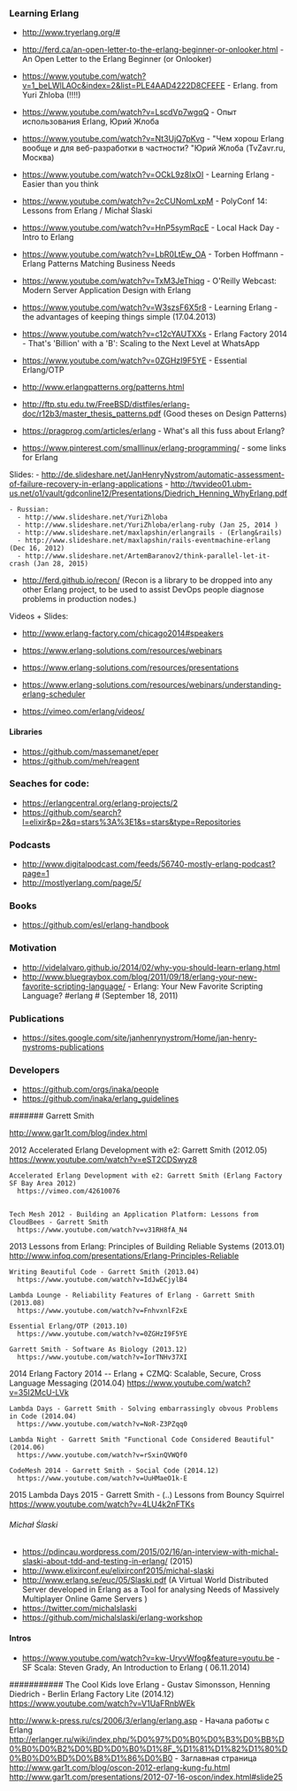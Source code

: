 ### Learning Erlang

  - http://www.tryerlang.org/#
  - http://ferd.ca/an-open-letter-to-the-erlang-beginner-or-onlooker.html - An Open Letter to the Erlang Beginner (or Onlooker)
  - https://www.youtube.com/watch?v=1_beLWlLAOc&index=2&list=PLE4AAD4222D8CFEFE - Erlang. from Yuri Zhloba (!!!!)
  - https://www.youtube.com/watch?v=LscdVp7wgqQ - Опыт использования Erlang, Юрий Жлоба
  - https://www.youtube.com/watch?v=Nt3UjQ7pKvg - "Чем хорош Erlang вообще и для веб-разработки в частности? "Юрий Жлоба (TvZavr.ru, Москва)
  - https://www.youtube.com/watch?v=OCkL9z8IxOI - Learning Erlang - Easier than you think
  - https://www.youtube.com/watch?v=2cCUNomLxpM - PolyConf 14: Lessons from Erlang / Michał Ślaski
  - https://www.youtube.com/watch?v=HnP5symRqcE - Local Hack Day - Intro to Erlang
  - https://www.youtube.com/watch?v=LbR0LtEw_OA - Torben Hoffmann - Erlang Patterns Matching Business Needs
  - https://www.youtube.com/watch?v=TxM3JeThiqg - O'Reilly Webcast: Modern Server Application Design with Erlang
  - https://www.youtube.com/watch?v=W3szsF6X5r8 - Learning Erlang - the advantages of keeping things simple (17.04.2013)
  - https://www.youtube.com/watch?v=c12cYAUTXXs - Erlang Factory 2014 - That's 'Billion' with a 'B': Scaling to the Next Level at WhatsApp
  - https://www.youtube.com/watch?v=0ZGHzI9F5YE - Essential Erlang/OTP
  - http://www.erlangpatterns.org/patterns.html
  - http://ftp.stu.edu.tw/FreeBSD/distfiles/erlang-doc/r12b3/master_thesis_patterns.pdf (Good theses on Design Patterns)

  - https://pragprog.com/articles/erlang - What's all this fuss about Erlang?

  - https://www.pinterest.com/smalllinux/erlang-programming/ - some links for Erlang


  Slides:
    - http://de.slideshare.net/JanHenryNystrom/automatic-assessment-of-failure-recovery-in-erlang-applications
    - http://twvideo01.ubm-us.net/o1/vault/gdconline12/Presentations/Diedrich_Henning_WhyErlang.pdf


    - Russian:
      - http://www.slideshare.net/YuriZhloba
      - http://www.slideshare.net/YuriZhloba/erlang-ruby (Jan 25, 2014 )
      - http://www.slideshare.net/maxlapshin/erlangrails - (Erlang&rails)
      - http://www.slideshare.net/maxlapshin/rails-eventmachine-erlang (Dec 16, 2012)
      - http://www.slideshare.net/ArtemBaranov2/think-parallel-let-it-crash (Jan 28, 2015)





  - http://ferd.github.io/recon/ (Recon is a library to be dropped into any other Erlang project, to be used to assist DevOps people diagnose problems in production nodes.)


Videos + Slides:
  - http://www.erlang-factory.com/chicago2014#speakers
  - https://www.erlang-solutions.com/resources/webinars
  - https://www.erlang-solutions.com/resources/presentations

  - https://www.erlang-solutions.com/resources/webinars/understanding-erlang-scheduler

  - https://vimeo.com/erlang/videos/




#### Libraries
  - https://github.com/massemanet/eper
  - https://github.com/meh/reagent

### Seaches for code:
  - https://erlangcentral.org/erlang-projects/2
  - https://github.com/search?l=elixir&p=2&q=stars%3A%3E1&s=stars&type=Repositories


### Podcasts
  - http://www.digitalpodcast.com/feeds/56740-mostly-erlang-podcast?page=1
  - http://mostlyerlang.com/page/5/


### Books
  - https://github.com/esl/erlang-handbook


### Motivation
  - http://videlalvaro.github.io/2014/02/why-you-should-learn-erlang.html
  - http://www.bluegraybox.com/blog/2011/09/18/erlang-your-new-favorite-scripting-language/ - Erlang: Your New Favorite Scripting Language? #erlang # (September 18, 2011)




### Publications
  - https://sites.google.com/site/janhenrynystrom/Home/jan-henry-nystroms-publications


### Developers
  - https://github.com/orgs/inaka/people
  - https://github.com/inaka/erlang_guidelines


####### Garrett Smith

  http://www.gar1t.com/blog/index.html


  2012
    Accelerated Erlang Development with e2: Garrett Smith (2012.05)
      https://www.youtube.com/watch?v=eST2CDSwyz8

    Accelerated Erlang Development with e2: Garrett Smith (Erlang Factory SF Bay Area 2012)
      https://vimeo.com/42610076


    Tech Mesh 2012 - Building an Application Platform: Lessons from CloudBees - Garrett Smith
      https://www.youtube.com/watch?v=v31RH8fA_N4


  2013
    Lessons from Erlang: Principles of Building Reliable Systems (2013.01)
      http://www.infoq.com/presentations/Erlang-Principles-Reliable

    Writing Beautiful Code - Garrett Smith (2013.04)
      https://www.youtube.com/watch?v=IdJwECjylB4

    Lambda Lounge - Reliability Features of Erlang - Garrett Smith (2013.08)
      https://www.youtube.com/watch?v=FnhvxnlF2xE

    Essential Erlang/OTP (2013.10)
      https://www.youtube.com/watch?v=0ZGHzI9F5YE

    Garrett Smith - Software As Biology (2013.12)
      https://www.youtube.com/watch?v=IorTNHv37XI


  2014
    Erlang Factory 2014 -- Erlang + CZMQ: Scalable, Secure, Cross Language Messaging (2014.04)
      https://www.youtube.com/watch?v=35I2McU-LVk

    Lambda Days - Garrett Smith - Solving embarrassingly obvous Problems in Code (2014.04)
      https://www.youtube.com/watch?v=NoR-Z3PZqq0

    Lambda Night - Garrett Smith "Functional Code Considered Beautiful" (2014.06)
      https://www.youtube.com/watch?v=rSxinQVWQf0

    CodeMesh 2014 - Garrett Smith - Social Code (2014.12)
      https://www.youtube.com/watch?v=UuHMaeO1k-E


  2015
    Lambda Days 2015 - Garrett Smith - (..) Lessons from Bouncy Squirrel
      https://www.youtube.com/watch?v=4LU4k2nFTKs



###### Michał Ślaski

  - https://pdincau.wordpress.com/2015/02/16/an-interview-with-michal-slaski-about-tdd-and-testing-in-erlang/ (2015)
  - http://www.elixirconf.eu/elixirconf2015/michal-slaski
  - http://www.erlang.se/euc/05/Slaski.pdf (A Virtual World Distributed Server developed in Erlang
  as a Tool for analysing Needs
  of Massively Multiplayer Online Game Servers )
  - https://twitter.com/michalslaski
  - https://github.com/michalslaski/erlang-workshop





#### Intros
  - https://www.youtube.com/watch?v=kw-UryvWfog&feature=youtu.be - SF Scala: Steven Grady, An Introduction to Erlang ( 06.11.2014)



###########
  The Cool Kids love Erlang - Gustav Simonsson, Henning Diedrich - Berlin Erlang Factory Lite (2014.12)
    https://www.youtube.com/watch?v=V1UaFRnbWEk


  http://www.k-press.ru/cs/2006/3/erlang/erlang.asp - Начала работы с Erlang
  http://erlanger.ru/wiki/index.php/%D0%97%D0%B0%D0%B3%D0%BB%D0%B0%D0%B2%D0%BD%D0%B0%D1%8F_%D1%81%D1%82%D1%80%D0%B0%D0%BD%D0%B8%D1%86%D0%B0 - Заглавная страница
  http://www.gar1t.com/blog/oscon-2012-erlang-kung-fu.html
  http://www.gar1t.com/presentations/2012-07-16-oscon/index.html#slide25
